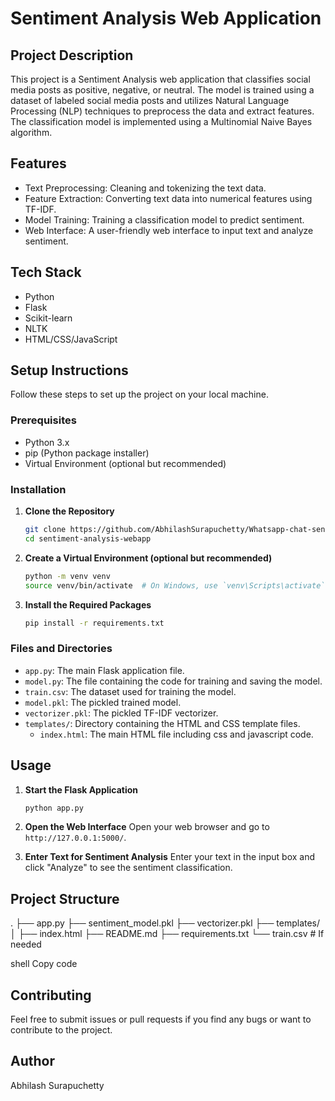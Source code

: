 
# Sentiment Analysis Web Application

## Project Description
This project is a Sentiment Analysis web application that classifies social media posts as positive, negative, or neutral. The model is trained using a dataset of labeled social media posts and utilizes Natural Language Processing (NLP) techniques to preprocess the data and extract features. The classification model is implemented using a Multinomial Naive Bayes algorithm.

## Features
- Text Preprocessing: Cleaning and tokenizing the text data.
- Feature Extraction: Converting text data into numerical features using TF-IDF.
- Model Training: Training a classification model to predict sentiment.
- Web Interface: A user-friendly web interface to input text and analyze sentiment.

## Tech Stack
- Python
- Flask
- Scikit-learn
- NLTK
- HTML/CSS/JavaScript

## Setup Instructions
Follow these steps to set up the project on your local machine.

### Prerequisites
- Python 3.x
- pip (Python package installer)
- Virtual Environment (optional but recommended)

### Installation

1. **Clone the Repository**
    ```bash
    git clone https://github.com/AbhilashSurapuchetty/Whatsapp-chat-sentiment-analyzer.git
    cd sentiment-analysis-webapp
    ```

2. **Create a Virtual Environment (optional but recommended)**
    ```bash
    python -m venv venv
    source venv/bin/activate  # On Windows, use `venv\Scripts\activate`
    ```

3. **Install the Required Packages**
    ```bash
    pip install -r requirements.txt
    ```

### Files and Directories
- `app.py`: The main Flask application file.
- `model.py`: The file containing the code for training and saving the model.
- `train.csv`: The dataset used for training the model.
- `model.pkl`: The pickled trained model.
- `vectorizer.pkl`: The pickled TF-IDF vectorizer.
- `templates/`: Directory containing the HTML and CSS template files.
    - `index.html`: The main HTML file including css and javascript code.
    
## Usage
1. **Start the Flask Application**
    ```bash
    python app.py
    ```
2. **Open the Web Interface**
    Open your web browser and go to `http://127.0.0.1:5000/`.

3. **Enter Text for Sentiment Analysis**
    Enter your text in the input box and click "Analyze" to see the sentiment classification.

## Project Structure
.
├── app.py
├── sentiment_model.pkl
├── vectorizer.pkl
├── templates/
│ ├── index.html
├── README.md
├── requirements.txt
└── train.csv # If needed

shell
Copy code

## Contributing
Feel free to submit issues or pull requests if you find any bugs or want to contribute to the project.

## Author
Abhilash Surapuchetty

